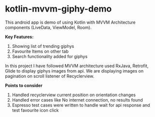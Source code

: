 # kotlin-mvvm-giphy-demo
This android app is demo of using Kotlin with MVVM Architecture components (LiveData, ViewModel, Room).

<b>Key Features:</b>
<ol>
  <li>Showing list of trending giphys</li>
  <li>Favourite Items on other tab</li>
    <li>Search functionality added for giphys</li>
</ol>

In this project I have followed MVVM architecture used RxJava, Retrofit, Glide to display giphys images from api.
We are displaying images on pagination on scroll listener of Recyclerview.


<b>Points to consider</b>
<ol>
  <li>Handled recyclerview current position on orientation changes</li>
    <li>Handled error cases like No internet connection, no results found</li>
  <li>Espresso test cases were written to handle wait for api response and test favourite icon click</li>
</ol>
